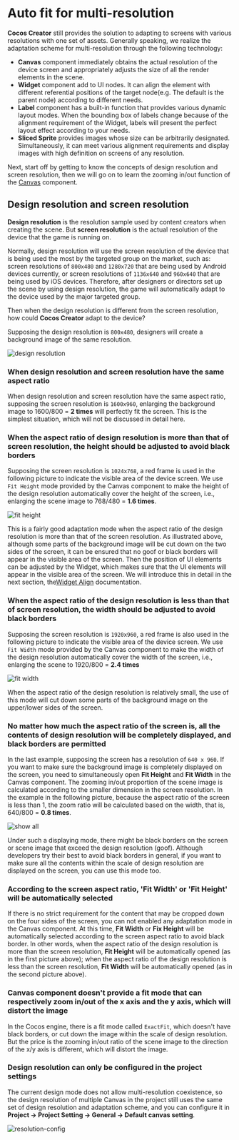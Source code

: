 # Auto fit for multi-resolution

**Cocos Creator** still provides the solution to adapting to screens with various resolutions with one set of assets. Generally speaking, we realize the adaptation scheme for multi-resolution through the following technology:

- __Canvas__ component immediately obtains the actual resolution of the device screen and appropriately adjusts the size of all the render elements in the scene.
- __Widget__ component add to UI nodes. It can align the element with different referential positions of the target node(e.g.
The default is the parent node) according to different needs.
- __Label__ component has a built-in function that provides various dynamic layout modes. When the bounding box of labels change because of the alignment requirement of the Widget, labels will present the perfect layout effect according to your needs.
- __Sliced Sprite__ provides images whose size can be arbitrarily designated. Simultaneously, it can meet various alignment requirements and display images with high definition on screens of any resolution.

Next, start off by getting to know the concepts of design resolution and screen resolution, then we will go on to learn the zooming in/out function of the [Canvas](../editor/canvas.md) component.

## Design resolution and screen resolution

__Design resolution__ is the resolution sample used by content creators when creating the scene. But __screen resolution__ is the actual resolution of the device that the game is running on.

Normally, design resolution will use the screen resolution of the device that is being used the most by the targeted group on the market, such as: screen resolutions of `800x480` and `1280x720` that are being used by Android devices currently, or screen resolutions of `1136x640` and `960x640` that are being used by iOS devices. Therefore, after designers or directors set up the scene by using design resolution, the game will automatically adapt to the device used by the major targeted group.

Then when the design resolution is different from the screen resolution, how could **Cocos Creator** adapt to the device?

Supposing the design resolution is `800x480`, designers will create a background image of the same resolution.

![design resolution](multi-resolution/design_resolution.png)

### When design resolution and screen resolution have the same aspect ratio

When design resolution and screen resolution have the same aspect ratio, supposing the screen resolution is `1600x960`, enlarging the background image to 1600/800 = __2 times__ will perfectly fit the screen. This is the simplest situation, which will not be discussed in detail here.

### When the aspect ratio of design resolution is more than that of screen resolution, the height should be adjusted to avoid black borders

Supposing the screen resolution is `1024x768`, a red frame is used in the following picture to indicate the visible area of the device screen. We use `Fit Height` mode provided by the Canvas component to make the height of the design resolution automatically cover the height of the screen, i.e., enlarging the scene image to 768/480 = __1.6 times__.

![fit height](multi-resolution/fit_height.png)

This is a fairly good adaptation mode when the aspect ratio of the design resolution is more than that of the screen resolution. As illustrated above, although some parts of the background image will be cut down on the two sides of the screen, it can be ensured that no goof or black borders will appear in the visible area of the screen. Then the position of UI elements can be adjusted by the Widget, which makes sure that the UI elements will appear in the visible area of the screen. We will introduce this in detail in the next section, the[Widget Align](widget-align.md) documentation.

### When the aspect ratio of the design resolution is less than that of screen resolution, the width should be adjusted to avoid black borders

Supposing the screen resolution is `1920x960`, a red frame is also used in the following picture to indicate the visible area of the device screen. We use `Fit Width` mode provided by the Canvas component to make the width of the design resolution automatically cover the width of the screen, i.e., enlarging the scene to 1920/800 = __2.4 times__

![fit width](multi-resolution/fit_width.png)

When the aspect ratio of the design resolution is relatively small, the use of this mode will cut down some parts of the background image on the upper/lower sides of the screen.

### No matter how much the aspect ratio of the screen is, all the contents of design resolution will be completely displayed, and black borders are permitted

In the last example, supposing the screen has a resolution of `640 x 960`. If you want to make sure the background image is completely displayed on the screen, you need to simultaneously open __Fit Height__ and __Fit Width__ in the Canvas component. The zooming in/out proportion of the scene image is calculated according to the smaller dimension in the screen resolution. In the example in the following picture, because the aspect ratio of the screen is less than 1, the zoom ratio will be calculated based on the width, that is, 640/800 = __0.8 times__.

![show all](multi-resolution/show_all.png)

Under such a displaying mode, there might be black borders on the screen or scene image that exceed the design resolution (goof). Although developers try their best to avoid black borders in general, if you want to make sure all the contents within the scale of design resolution are displayed on the screen, you can use this mode too.

### According to the screen aspect ratio, 'Fit Width' or 'Fit Height' will be automatically selected

If there is no strict requirement for the content that may be cropped down on the four sides of the screen, you can not enabled any adaptation mode in the Canvas component. At this time, __Fit Width__ or __Fix Height__ will be automatically selected according to the screen aspect ratio to avoid black border. In other words, when the aspect ratio of the design resolution is more than the screen resolution, __Fit Height__ will be automatically opened (as in the first picture above); when the aspect ratio of the design resolution is less than the screen resolution, __Fit Width__ will be automatically opened (as in the second picture above).

### Canvas component doesn't provide a fit mode that can respectively zoom in/out of the x axis and the y axis, which will distort the image

In the Cocos engine, there is a fit mode called `ExactFit`, which doesn't have black borders, or cut down the image within the scale of design resolution. But the price is the zooming in/out ratio of the scene image to the direction of the x/y axis is different, which will distort the image.

### Design resolution can only be configured in the project settings

The current design mode does not allow multi-resolution coexistence, so the design resolution of multiple Canvas in the project still uses the same set of design resolution and adaptation scheme, and you can configure it in __Project -> Project Setting -> General -> Default canvas setting__.

![resolution-config](multi-resolution/resolution_config.png)
